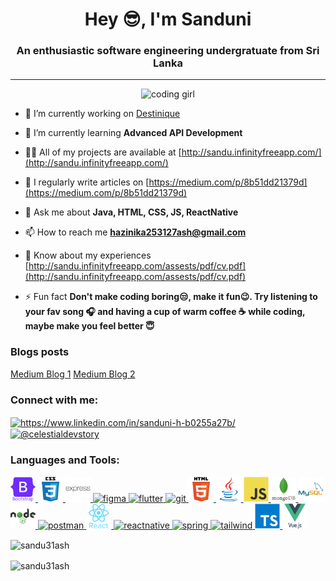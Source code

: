 <h1 align="center">Hey 😎, I'm Sanduni</h1>
<h3 align="center">An enthusiastic software engineering undergratuate from Sri Lanka</h3>

---

<p align="center">
  <img src="https://github.com/user-attachments/assets/41c8a5df-6d3f-4cbb-a059-0440fb8ebb0b" alt="coding girl" width=500 height=500>
</p>

- 🔭 I’m currently working on [Destinique](https://github.com/Sandu31ash/my-portfolio)

- 🌱 I’m currently learning **Advanced API Development**

- 👨‍💻 All of my projects are available at [http://sandu.infinityfreeapp.com/](http://sandu.infinityfreeapp.com/)

- 📝 I regularly write articles on [https://medium.com/p/8b51dd21379d](https://medium.com/p/8b51dd21379d)

- 💬 Ask me about **Java, HTML, CSS, JS, ReactNative**

- 📫 How to reach me **hazinika253127ash@gmail.com**

- 📄 Know about my experiences [http://sandu.infinityfreeapp.com/assests/pdf/cv.pdf](http://sandu.infinityfreeapp.com/assests/pdf/cv.pdf)

- ⚡ Fun fact **Don't make coding boring😒, make it fun😉. Try listening to your fav song 🎧 and having a cup of warm coffee ☕ while coding, maybe make you feel better 😇**

### Blogs posts
<a href="[https://linkedin.com/in/https://www.linkedin.com/in/sanduni-h-b0255a27b/](https://medium.com/@CelestialDevStory/how-to-add-a-project-to-new-github-repository-815ede7871e5)" target="blank">Medium Blog 1</a>
<a href="https://medium.com/@CelestialDevStory/how-to-ping-a-pc-on-a-different-subnet-using-cisco-packet-tracer-8b51dd21379d" target="blank">Medium Blog 2</a>
<!-- BLOG-POST-LIST:START -->
<!-- BLOG-POST-LIST:END -->

<h3 align="left">Connect with me:</h3>
<p align="left">
<a href="https://linkedin.com/in/https://www.linkedin.com/in/sanduni-h-b0255a27b/" target="blank"><img align="center" src="https://raw.githubusercontent.com/rahuldkjain/github-profile-readme-generator/master/src/images/icons/Social/linked-in-alt.svg" alt="https://www.linkedin.com/in/sanduni-h-b0255a27b/" height="30" width="40" /></a>
<a href="https://medium.com/@celestialdevstory" target="blank"><img align="center" src="https://raw.githubusercontent.com/rahuldkjain/github-profile-readme-generator/master/src/images/icons/Social/medium.svg" alt="@celestialdevstory" height="30" width="40" /></a>
</p>

<h3 align="left">Languages and Tools:</h3>
<p align="left"> <a href="https://getbootstrap.com" target="_blank" rel="noreferrer"> <img src="https://raw.githubusercontent.com/devicons/devicon/master/icons/bootstrap/bootstrap-plain-wordmark.svg" alt="bootstrap" width="40" height="40"/> </a> <a href="https://www.w3schools.com/css/" target="_blank" rel="noreferrer"> <img src="https://raw.githubusercontent.com/devicons/devicon/master/icons/css3/css3-original-wordmark.svg" alt="css3" width="40" height="40"/> </a> <a href="https://expressjs.com" target="_blank" rel="noreferrer"> <img src="https://raw.githubusercontent.com/devicons/devicon/master/icons/express/express-original-wordmark.svg" alt="express" width="40" height="40"/> </a> <a href="https://www.figma.com/" target="_blank" rel="noreferrer"> <img src="https://www.vectorlogo.zone/logos/figma/figma-icon.svg" alt="figma" width="40" height="40"/> </a> <a href="https://flutter.dev" target="_blank" rel="noreferrer"> <img src="https://www.vectorlogo.zone/logos/flutterio/flutterio-icon.svg" alt="flutter" width="40" height="40"/> </a> <a href="https://git-scm.com/" target="_blank" rel="noreferrer"> <img src="https://www.vectorlogo.zone/logos/git-scm/git-scm-icon.svg" alt="git" width="40" height="40"/> </a> <a href="https://www.w3.org/html/" target="_blank" rel="noreferrer"> <img src="https://raw.githubusercontent.com/devicons/devicon/master/icons/html5/html5-original-wordmark.svg" alt="html5" width="40" height="40"/> </a> <a href="https://www.java.com" target="_blank" rel="noreferrer"> <img src="https://raw.githubusercontent.com/devicons/devicon/master/icons/java/java-original.svg" alt="java" width="40" height="40"/> </a> <a href="https://developer.mozilla.org/en-US/docs/Web/JavaScript" target="_blank" rel="noreferrer"> <img src="https://raw.githubusercontent.com/devicons/devicon/master/icons/javascript/javascript-original.svg" alt="javascript" width="40" height="40"/> </a> <a href="https://www.mongodb.com/" target="_blank" rel="noreferrer"> <img src="https://raw.githubusercontent.com/devicons/devicon/master/icons/mongodb/mongodb-original-wordmark.svg" alt="mongodb" width="40" height="40"/> </a> <a href="https://www.mysql.com/" target="_blank" rel="noreferrer"> <img src="https://raw.githubusercontent.com/devicons/devicon/master/icons/mysql/mysql-original-wordmark.svg" alt="mysql" width="40" height="40"/> </a> <a href="https://nodejs.org" target="_blank" rel="noreferrer"> <img src="https://raw.githubusercontent.com/devicons/devicon/master/icons/nodejs/nodejs-original-wordmark.svg" alt="nodejs" width="40" height="40"/> </a> <a href="https://postman.com" target="_blank" rel="noreferrer"> <img src="https://www.vectorlogo.zone/logos/getpostman/getpostman-icon.svg" alt="postman" width="40" height="40"/> </a> <a href="https://reactjs.org/" target="_blank" rel="noreferrer"> <img src="https://raw.githubusercontent.com/devicons/devicon/master/icons/react/react-original-wordmark.svg" alt="react" width="40" height="40"/> </a> <a href="https://reactnative.dev/" target="_blank" rel="noreferrer"> <img src="https://reactnative.dev/img/header_logo.svg" alt="reactnative" width="40" height="40"/> </a> <a href="https://spring.io/" target="_blank" rel="noreferrer"> <img src="https://www.vectorlogo.zone/logos/springio/springio-icon.svg" alt="spring" width="40" height="40"/> </a> <a href="https://tailwindcss.com/" target="_blank" rel="noreferrer"> <img src="https://www.vectorlogo.zone/logos/tailwindcss/tailwindcss-icon.svg" alt="tailwind" width="40" height="40"/> </a> <a href="https://www.typescriptlang.org/" target="_blank" rel="noreferrer"> <img src="https://raw.githubusercontent.com/devicons/devicon/master/icons/typescript/typescript-original.svg" alt="typescript" width="40" height="40"/> </a> <a href="https://vuejs.org/" target="_blank" rel="noreferrer"> <img src="https://raw.githubusercontent.com/devicons/devicon/master/icons/vuejs/vuejs-original-wordmark.svg" alt="vuejs" width="40" height="40"/> </a> </p>
<p><img align="center" src="https://github-readme-stats.vercel.app/api/top-langs?username=sandu31ash&show_icons=true&locale=en&layout=compact" alt="sandu31ash" /></p>

<p><img align="center" src="https://github-readme-streak-stats.herokuapp.com/?user=sandu31ash&" alt="sandu31ash" /></p>
